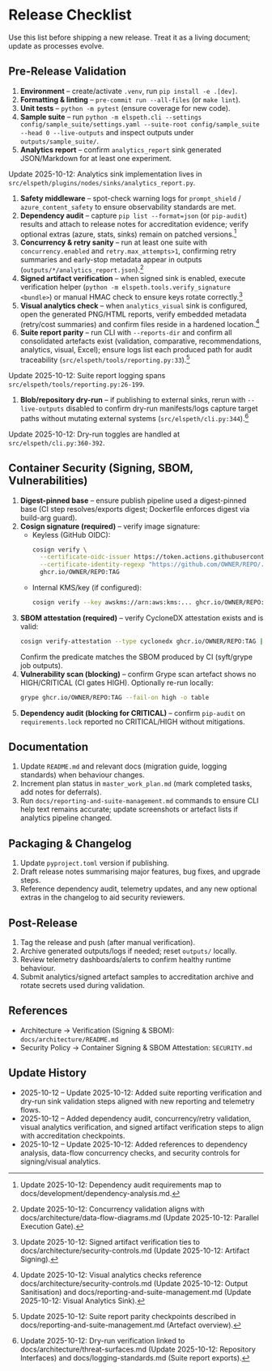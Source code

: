 # Release Checklist

Use this list before shipping a new release. Treat it as a living document;
update as processes evolve.

## Pre-Release Validation

1. **Environment** – create/activate `.venv`, run `pip install -e .[dev]`.
1. **Formatting & linting** – `pre-commit run --all-files` (or `make lint`).
1. **Unit tests** – `python -m pytest` (ensure coverage for new code).
1. **Sample suite** – run `python -m elspeth.cli --settings config/sample_suite/settings.yaml --suite-root config/sample_suite --head 0 --live-outputs` and inspect outputs under `outputs/sample_suite/`.
1. **Analytics report** – confirm `analytics_report` sink generated JSON/Markdown for at least one experiment.
<!-- UPDATE 2025-10-12: Analytics sink module relocation -->
Update 2025-10-12: Analytics sink implementation lives in `src/elspeth/plugins/nodes/sinks/analytics_report.py`.
<!-- END UPDATE -->
1. **Safety middleware** – spot-check warning logs for `prompt_shield` / `azure_content_safety` to ensure observability standards are met.
1. **Dependency audit** – capture `pip list --format=json` (or `pip-audit`) results and attach to release notes for accreditation evidence; verify optional extras (azure, stats, sinks) remain on patched versions.[^release-deps-2025-10-12]
1. **Concurrency & retry sanity** – run at least one suite with `concurrency.enabled` and `retry.max_attempts>1`, confirming retry summaries and early-stop metadata appear in outputs (`outputs/*/analytics_report.json`).[^release-concurrency-2025-10-12]
1. **Signed artifact verification** – when signed sink is enabled, execute verification helper (`python -m elspeth.tools.verify_signature <bundle>`) or manual HMAC check to ensure keys rotate correctly.[^release-signed-2025-10-12]
1. **Visual analytics check** – when `analytics_visual` sink is configured, open the generated PNG/HTML reports, verify embedded metadata (retry/cost summaries) and confirm files reside in a hardened location.[^release-visual-2025-10-12]
1. **Suite report parity** – run CLI with `--reports-dir` and confirm all consolidated artefacts exist (validation, comparative, recommendations, analytics, visual, Excel); ensure logs list each produced path for audit traceability (`src/elspeth/tools/reporting.py:33`).[^release-suite-report-2025-10-12]
<!-- UPDATE 2025-10-12: Suite report citation refresh -->
Update 2025-10-12: Suite report logging spans `src/elspeth/tools/reporting.py:26-199`.
<!-- END UPDATE -->
1. **Blob/repository dry-run** – if publishing to external sinks, rerun with `--live-outputs` disabled to confirm dry-run manifests/logs capture target paths without mutating external systems (`src/elspeth/cli.py:344`).[^release-dry-run-2025-10-12]
<!-- UPDATE 2025-10-12: CLI dry-run citation refresh -->
Update 2025-10-12: Dry-run toggles are handled at `src/elspeth/cli.py:360-392`.
<!-- END UPDATE -->

## Container Security (Signing, SBOM, Vulnerabilities)

1. **Digest-pinned base** – ensure publish pipeline used a digest-pinned base (CI step resolves/exports digest; Dockerfile enforces digest via build-arg guard).
2. **Cosign signature (required)** – verify image signature:
   - Keyless (GitHub OIDC):
     ```bash
     cosign verify \
       --certificate-oidc-issuer https://token.actions.githubusercontent.com \
       --certificate-identity-regexp "https://github.com/OWNER/REPO/.*" \
       ghcr.io/OWNER/REPO:TAG
     ```
   - Internal KMS/key (if configured):
     ```bash
     cosign verify --key awskms://arn:aws:kms:... ghcr.io/OWNER/REPO:TAG
     ```
3. **SBOM attestation (required)** – verify CycloneDX attestation exists and is valid:
   ```bash
   cosign verify-attestation --type cyclonedx ghcr.io/OWNER/REPO:TAG | jq
   ```
   Confirm the predicate matches the SBOM produced by CI (syft/grype job outputs).
4. **Vulnerability scan (blocking)** – confirm Grype scan artefact shows no HIGH/CRITICAL (CI gates HIGH). Optionally re-run locally:
   ```bash
   grype ghcr.io/OWNER/REPO:TAG --fail-on high -o table
   ```
5. **Dependency audit (blocking for CRITICAL)** – confirm `pip-audit` on `requirements.lock` reported no CRITICAL/HIGH without mitigations.

## Documentation

1. Update `README.md` and relevant docs (migration guide, logging standards) when behaviour changes.
1. Increment plan status in `master_work_plan.md` (mark completed tasks, add notes for deferrals).
1. Run `docs/reporting-and-suite-management.md` commands to ensure CLI help text remains accurate; update screenshots or artefact lists if analytics pipeline changed.

## Packaging & Changelog

1. Update `pyproject.toml` version if publishing.
1. Draft release notes summarising major features, bug fixes, and upgrade steps.
1. Reference dependency audit, telemetry updates, and any new optional extras in the changelog to aid security reviewers.

## Post-Release

1. Tag the release and push (after manual verification).
1. Archive generated outputs/logs if needed; reset `outputs/` locally.
1. Review telemetry dashboards/alerts to confirm healthy runtime behaviour.
1. Submit analytics/signed artefact samples to accreditation archive and rotate secrets used during validation.

## References

- Architecture → Verification (Signing & SBOM): `docs/architecture/README.md`
- Security Policy → Container Signing & SBOM Attestation: `SECURITY.md`

## Update History

- 2025-10-12 – Update 2025-10-12: Added suite reporting verification and dry-run sink validation steps aligned with new reporting and telemetry flows.
- 2025-10-12 – Added dependency audit, concurrency/retry validation, visual analytics verification, and signed artifact verification steps to align with accreditation checkpoints.
- 2025-10-12 – Update 2025-10-12: Added references to dependency analysis, data-flow concurrency checks, and security controls for signing/visual analytics.

[^release-deps-2025-10-12]: Update 2025-10-12: Dependency audit requirements map to docs/development/dependency-analysis.md.
[^release-concurrency-2025-10-12]: Update 2025-10-12: Concurrency validation aligns with docs/architecture/data-flow-diagrams.md (Update 2025-10-12: Parallel Execution Gate).
[^release-signed-2025-10-12]: Update 2025-10-12: Signed artifact verification ties to docs/architecture/security-controls.md (Update 2025-10-12: Artifact Signing).
[^release-visual-2025-10-12]: Update 2025-10-12: Visual analytics checks reference docs/architecture/security-controls.md (Update 2025-10-12: Output Sanitisation) and docs/reporting-and-suite-management.md (Update 2025-10-12: Visual Analytics Sink).
[^release-suite-report-2025-10-12]: Update 2025-10-12: Suite report parity checkpoints described in docs/reporting-and-suite-management.md (Artefact overview).
[^release-dry-run-2025-10-12]: Update 2025-10-12: Dry-run verification linked to docs/architecture/threat-surfaces.md (Update 2025-10-12: Repository Interfaces) and docs/logging-standards.md (Suite report exports).
